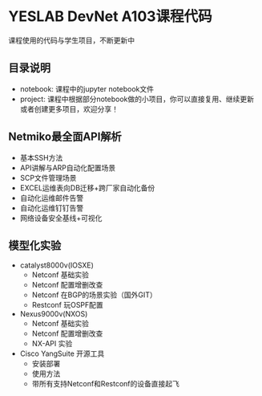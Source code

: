 # YESLAB DevNet A103课程代码
课程使用的代码与学生项目，不断更新中
## 目录说明
* notebook: 课程中的jupyter notebook文件
* project: 课程中根据部分notebook做的小项目，你可以直接复用、继续更新或者创建更多项目，欢迎分享！
## Netmiko最全面API解析
* 基本SSH方法
* API讲解与ARP自动化配置场景
* SCP文件管理场景
* EXCEL运维表向DB迁移+跨厂家自动化备份
* 自动化运维邮件告警
* 自动化运维钉钉告警
* 网络设备安全基线+可视化
## 模型化实验
* catalyst8000v(IOSXE)
  * Netconf 基础实验
   * Netconf 配置增删改查
   * Netconf 在BGP的场景实验（国外GIT）
   * Restconf 玩OSPF配置
* Nexus9000v(NXOS)
   * Netconf 基础实验
   * Netconf 配置增删改查
   * NX-API 实验
* Cisco YangSuite 开源工具
   * 安装部署
   * 使用方法
   * 带所有支持Netconf和Restconf的设备直接起飞
